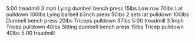 5:00 treadmill 3 mph
Lying dumbell bench press 15lbs
Low row 70lbs
Lat pulldown 100lbs
Lying barbell b3nch press 50lbs
2 sets lat pulldown 100lbs
Dumbell bench press 20lbs
Triceps pulldown 37lbs
5:00 treadmill 3.1mph
Tricep pulldown 40lbs
Sitting dumbell bench press 15lbs
Tricep pulldown 40lbs
5:00 treadmill